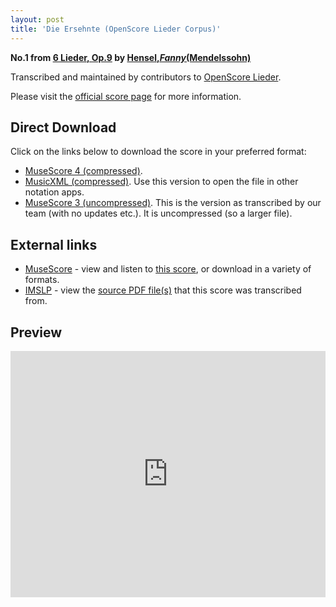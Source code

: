 ```yaml
---
layout: post
title: 'Die Ersehnte (OpenScore Lieder Corpus)'
---
```


__No.1 from [6 Lieder, Op.9](https://fourscoreandmore.org/openscore/lieder/Hensel,_Fanny_(Mendelssohn)/6_Lieder,_Op.9/) by [Hensel,_Fanny_(Mendelssohn)](https://fourscoreandmore.org/openscore/lieder/Hensel,_Fanny_(Mendelssohn))__

Transcribed and maintained by contributors to [OpenScore Lieder].

Please visit the [official score page] for more information.

[official score page]: https://musescore.com/openscore-lieder-corpus/scores/4986023
[OpenScore Lieder]: https://musescore.com/openscore-lieder-corpus

## Direct Download

Click on the links below to download the score in your preferred format:
- [MuseScore 4 (compressed)](https://github.com/openscore/lieder/blob/main/scores/Hensel,_Fanny_(Mendelssohn)/6_Lieder,_Op.9/1_Die_Ersehnte/lc4986023.mscz?raw=true).
- [MusicXML (compressed)](https://github.com/openscore/lieder/blob/main/scores/Hensel,_Fanny_(Mendelssohn)/6_Lieder,_Op.9/1_Die_Ersehnte/lc4986023.mxl?raw=true). Use this version to open the file in other notation apps.
- [MuseScore 3 (uncompressed)](https://github.com/openscore/lieder/blob/main/scores/Hensel,_Fanny_(Mendelssohn)/6_Lieder,_Op.9/1_Die_Ersehnte/lc4986023.mscx?raw=true). This is the version as transcribed by our team (with no updates etc.). It is uncompressed (so a larger file).

## External links

- [MuseScore] - view and listen to [this score][MuseScore], or download in a variety of formats.
- [IMSLP] - view the [source PDF file(s)][IMSLP] that this score was transcribed from.

[MuseScore]: https://musescore.com/score/4986023
[IMSLP]: https://imslp.org/wiki/Special:ReverseLookup/113581

## Preview

<iframe width="100%" height="394" src="https://musescore.com/openscore-lieder-corpus/scores/4986023/embed" frameborder="0" allowfullscreen allow="autoplay; fullscreen"></iframe>
